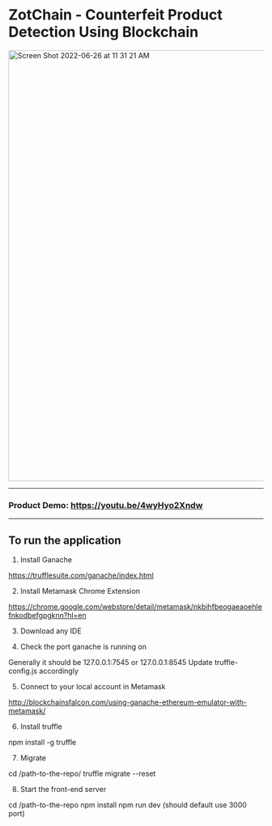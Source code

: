 # ZotChain - Counterfeit Product Detection Using Blockchain

<img width="852" alt="Screen Shot 2022-06-26 at 11 31 21 AM" src="https://user-images.githubusercontent.com/94927745/175828958-617aaf3d-b306-4aed-ac62-eb4d21b70083.png">

-----------------------------------------------------------------------------------------------------------------------------------------------------------

### Product Demo: https://youtu.be/4wyHyo2Xndw

-----------------------------------------------------------------------------------------------------------------------------------------------------------

## To run the application

1. Install Ganache

https://trufflesuite.com/ganache/index.html

2. Install Metamask Chrome Extension

https://chrome.google.com/webstore/detail/metamask/nkbihfbeogaeaoehlefnkodbefgpgknn?hl=en

3. Download any IDE

4. Check the port ganache is running on

Generally it should be 127.0.0.1:7545 or 127.0.0.1:8545 
Update truffle-config.js accordingly

5. Connect to your local account in Metamask

http://blockchainsfalcon.com/using-ganache-ethereum-emulator-with-metamask/

6. Install truffle

npm install -g truffle

7. Migrate

cd /path-to-the-repo/ 
truffle migrate --reset

8. Start the front-end server

cd /path-to-the-repo 
npm install 
npm run dev (should default use 3000 port)
